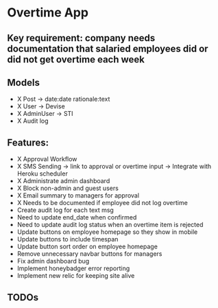 # Overtime App

## Key requirement: company needs documentation that salaried employees did or did not get overtime each week

## Models
- X Post -> date:date rationale:text
- X User -> Devise
- X AdminUser -> STI
- X Audit log

## Features:
- X Approval Workflow
- X SMS Sending -> link to approval or overtime input -> Integrate with Heroku scheduler
- X Administrate admin dashboard
- X Block non-admin and guest users
- X Email summary to managers for approval
- X Needs to be documented if employee did not log overtime
- Create audit log for each text msg
- Need to update end_date when confirmed
- Need to update audit log status when an overtime item is rejected
- Update buttons on employee homepage so they show in mobile
- Update buttons to include timespan
- Update button sort order on employee homepage
- Remove unnecessary navbar buttons for managers
- Fix admin dashboard bug
- Implement honeybadger error reporting
- Implement new relic for keeping site alive

## TODOs
